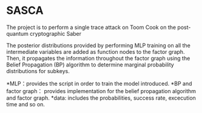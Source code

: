 # SASCA
The project is to perform a single trace attack on Toom Cook on the post-quantum cryptographic Saber

The posterior distributions provided by performing MLP training on all the intermediate variables are added as function nodes to the factor graph. Then, it propagates the information throughout the factor graph using the Belief Propagation (BP) algorithm to determine marginal probability distributions for subkeys.

*MLP：provides the script in order to train the model introduced.
*BP and factor graph： provides implementation for the belief propagation algorithm and factor graph. 
*data: includes the probabilities, success rate, excecution time and so on.
